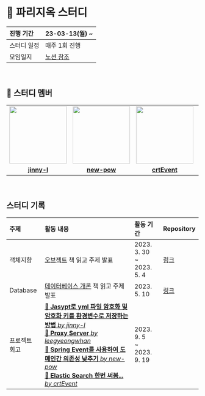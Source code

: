 # 📖 파리지옥 스터디

| 진행 기간 | 23-03-13(월) ~ |
| :--- | :--- |
| 스터디 일정 | 매주 1회 진행 |
| 모임일지 | [노션 참조](https://flytrap.notion.site/3d80d42e09f1413098d0c23ad2282ec1?v=10abe773e0954be8a9433fde3d947738&pvs=4) |


<br/>

## 🤖 스터디 멤버
<table>
 <tr>
    <td align="center"><a href="https://github.com/jinny-l"><img src="https://avatars.githubusercontent.com/jinny-l" width="150px;" alt=""></td>
    <td align="center"><a href="https://github.com/new-pow"><img src="https://avatars.githubusercontent.com/new-pow" width="150px;" alt=""></td>
    <td align="center"><a href="https://github.com/crtEvent"><img src="https://avatars.githubusercontent.com/crtEvent" width="150px;" alt=""></td>
    <td align="center"><a href="https://github.com/leegyeongwhan"><img src="https://avatars.githubusercontent.com/leegyeongwhan" width="150px;" alt=""></td>
    <td align="center"><a href="https://github.com/jaea-kim"><img src="https://avatars.githubusercontent.com/jaea-kim" width="150px;" alt=""></td>
  </tr>
  <tr>
    <td align="center"><a href="https://github.com/jinny-l"><b>jinny-l</b></td>
    <td align="center"><a href="https://github.com/new-pow"><b>new-pow</b></td>
    <td align="center"><a href="https://github.com/crtEvent"><b>crtEvent</b></td>
    <td align="center"><a href="https://github.com/leegyeongwhan"><b>leegyeongwhan</b></td>
    <td align="center"><a href="https://github.com/jaea-kim"><b>jaea-kim</b></td>
  </tr>
</table>

<br/>


## 스터디 기록

| 주제 | 활동 내용 | 활동 기간 | Repository |
|:----|:-----|:---|:-----------|
| 객체지향 | [오브젝트](https://www.yes24.com/Product/Goods/74219491) 책 읽고 주제 발표 | 2023. 3. 30 </br> ~ 2023. 5. 4 | [링크](https://github.com/CodeSquad-2023-BE-Study/Object-Study) |
| Database | [데이터베이스 개론](https://product.kyobobook.co.kr/detail/S000001743852) 책 읽고 주제 발표 | 2023. 5. 10 | [링크](https://github.com/CodeSquad-2023-BE-Study/DB-Study) |
| 프로젝트 회고 | [📝 **Jasypt로 yml 파일 암호화 및 암호화 키를 환경변수로 저장하는 방법** *by jinny-l*](https://github.com/CodeSquad-2023-BE-Study/Flytrap-Study/commit/a5f3aa569c3810a5161253f28db3ef802265c694) <br>[📝 **Proxy Server** *by leegyeongwhan*](https://velog.io/@leekhy02/Proxy) <br> [📝 **Spring Event를 사용하여 도메인간 의존성 낮추기** *by new-pow*](https://new-pow.tistory.com/70) <br> [📝 **Elastic Search 한번 써봄...** *by crtEvent*](https://orange-sycamore-3a8.notion.site/2023-09-19-Elastic-Search-8188002853154958bf487eca057b8108) | 2023. 9. 5 </br> ~ 2023. 9. 19 |
